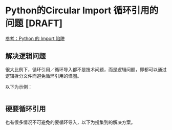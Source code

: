 # Python的Circular Import 循环引用的问题 [DRAFT]

[参考：Python 的 Import 陷阱](https://medium.com/pyladies-taiwan/python-%E7%9A%84-import-%E9%99%B7%E9%98%B1-3538e74f57e3)

## 解决逻辑问题

很大比例下，循环引用／循环导入都不是技术问题，而是逻辑问题，即都可以通过逻辑拆分文件而避免循环引用的怪圈。

以下为示例：
```py

```

## 硬要循环引用

也有很多情况不可避免的要循环导入，以下为搜集到的解决方案。

```py

```
